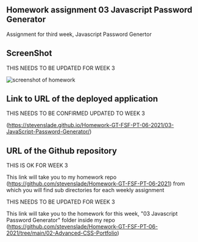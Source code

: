 ## Homework assignment 03 Javascript Password Generator

Assignment for third week, Javascript Password Genertor

## ScreenShot 

THIS NEEDS TO BE UPDATED FOR WEEK 3

![screenshot of homework](./assets/images/portfoliSS.png)


## Link to URL of the deployed application 

THIS NEEDS TO BE CONFIRMED UPDATED TO WEEK 3

(https://stevenslade.github.io/Homework-GT-FSF-PT-06-2021/03-JavaScript-Password-Generator/)


## URL of the Github repository

THIS IS OK FOR WEEK 3

This link will take you to my homework repo (https://github.com/stevenslade/Homework-GT-FSF-PT-06-2021) from which you will find sub directories for each weekly assignment

THIS NEEDS TO BE UPDATED FOR WEEK 3

This link will take you to the homework for this week, "03 Javascript Password Generator" folder inside my repo (https://github.com/stevenslade/Homework-GT-FSF-PT-06-2021/tree/main/02-Advanced-CSS-Portfolio)
